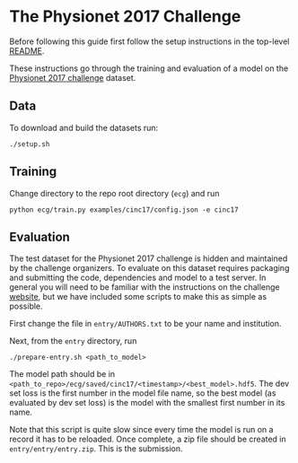 
# The Physionet 2017 Challenge 

Before following this guide first follow the setup instructions in the top-level
[README](../../README.md).

These instructions go through the training and evaluation of a model on the
[Physionet 2017 challenge](https://www.physionet.org/challenge/2017/) dataset.

## Data

To download and build the datasets run:

```
./setup.sh
```

## Training

Change directory to the repo root directory (`ecg`) and run

```
python ecg/train.py examples/cinc17/config.json -e cinc17
```

## Evaluation

The test dataset for the Physionet 2017 challenge is hidden and maintained by
the challenge organizers. To evaluate on this dataset requires packaging and
submitting the code, dependencies and model to a test server. In general you
will need to be familiar with the instructions on the challenge
[website](https://www.physionet.org/challenge/2017/), but we have included some
scripts to make this as simple as possible.

First change the file in `entry/AUTHORS.txt` to be your name and institution.

Next, from the `entry` directory, run

```
./prepare-entry.sh <path_to_model>
```

The model path should be in
`<path_to_repo>/ecg/saved/cinc17/<timestamp>/<best_model>.hdf5`. The dev set
loss is the first number in the model file name, so the best model (as
evaluated by dev set loss) is the model with the smallest first number in its
name.

Note that this script is quite slow since every time the model is run on a
record it has to be reloaded. Once complete, a zip file should be created in
`entry/entry/entry.zip`. This is the submission.

